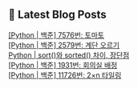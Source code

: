 

## 💌 Latest Blog Posts

<a href=http://yesolz.tistory.com/entry/Python-%EB%B0%B1%EC%A4%80-7576%EB%B2%88-%ED%86%A0%EB%A7%88%ED%86%A0>[Python | 백준] 7576번: 토마토</a></br><a href=http://yesolz.tistory.com/entry/Python-%EB%B0%B1%EC%A4%80-2579%EB%B2%88-%EA%B3%84%EB%8B%A8-%EC%98%A4%EB%A5%B4%EA%B8%B0>[Python | 백준] 2579번: 계단 오르기</a></br><a href=http://yesolz.tistory.com/entry/Python-sort%EC%99%80-sorted-%EC%B0%A8%EC%9D%B4-%EC%9E%A5%EB%8B%A8%EC%A0%90>Python | sort()와 sorted() 차이, 장단점</a></br><a href=http://yesolz.tistory.com/entry/Python-%EB%B0%B1%EC%A4%80-1931%EB%B2%88-%ED%9A%8C%EC%9D%98%EC%8B%A4-%EB%B0%B0%EC%A0%95>[Python | 백준] 1931번: 회의실 배정</a></br><a href=http://yesolz.tistory.com/entry/Python-%EB%B0%B1%EC%A4%80-11726%EB%B2%88-2%C3%97n-%ED%83%80%EC%9D%BC%EB%A7%81>[Python | 백준] 11726번: 2&times;n 타일링</a></br>